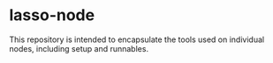 # lasso-node
This repository is intended to encapsulate the tools used on individual nodes, including setup and runnables. 
